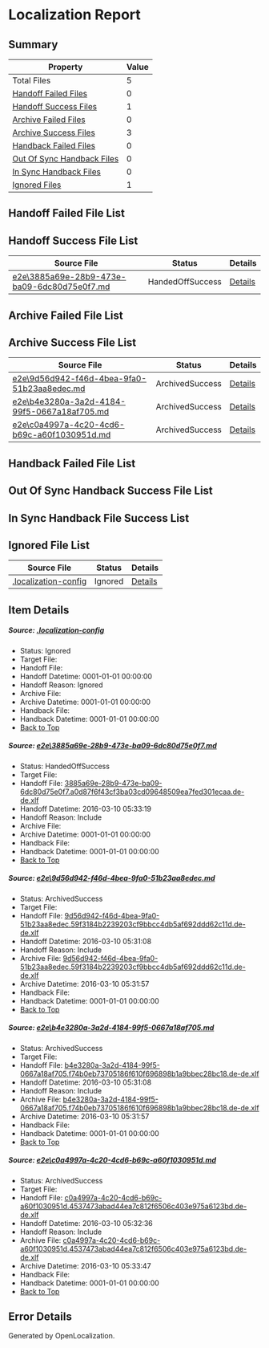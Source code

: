 # <a name='report-top'></a> Localization Report

## Summary
 Property | Value 
 -------- | ----- 
 Total Files | 5
[ Handoff Failed Files ](#handoff-failed-list)| 0
[ Handoff Success Files ](#handoff-success-list)| 1
[ Archive Failed Files ](#archive-failed-list)| 0
[ Archive Success Files ](#archive-success-list)| 3
[ Handback Failed Files ](#handback-failed-list)| 0
[ Out Of Sync Handback Files ](#outofsync-handback-success-list)| 0
[ In Sync Handback Files ](#insync-handback-success-list)| 0
[ Ignored Files ](#ignored-list)| 1

## <a name='handoff-failed-list'></a> Handoff Failed File List

## <a name='handoff-success-list'></a> Handoff Success File List
 Source File | Status | Details 
 ----------- | ------ | ------- 
 [e2e\3885a69e-28b9-473e-ba09-6dc80d75e0f7.md](https://github.com/OpenLocalizationTest/oltest/blob/a6fc6fa48cbd23d04992615599bfb98b00a35ea2/e2e/3885a69e-28b9-473e-ba09-6dc80d75e0f7.md) | HandedOffSuccess | [Details](#b3c1e82b5493b64047281f68871e106c7405d1ff1)

## <a name='archive-failed-list'></a> Archive Failed File List

## <a name='archive-success-list'></a> Archive Success File List
 Source File | Status | Details 
 ----------- | ------ | ------- 
 [e2e\9d56d942-f46d-4bea-9fa0-51b23aa8edec.md](https://github.com/OpenLocalizationTest/oltest/blob/684ba978ea5fdf88ea48163f5cb3bea07295a811/e2e/9d56d942-f46d-4bea-9fa0-51b23aa8edec.md) | ArchivedSuccess | [Details](#5740ac0f64ff31ce27eedd8dbae653e156d87a642)
 [e2e\b4e3280a-3a2d-4184-99f5-0667a18af705.md](https://github.com/OpenLocalizationTest/oltest/blob/684ba978ea5fdf88ea48163f5cb3bea07295a811/e2e/b4e3280a-3a2d-4184-99f5-0667a18af705.md) | ArchivedSuccess | [Details](#51118bb1b640fd0609ffe43083c587ea4dfc1da23)
 [e2e\c0a4997a-4c20-4cd6-b69c-a60f1030951d.md](https://github.com/OpenLocalizationTest/oltest/blob/1de745c4e9f64a1311b36242bfcac103ea3caeed/e2e/c0a4997a-4c20-4cd6-b69c-a60f1030951d.md) | ArchivedSuccess | [Details](#9ff7e7d9b396f8989f6253fcfce9c28d48c37abb4)

## <a name='handback-failed-list'></a> Handback Failed File List

## <a name='outofsync-handback-success-list'></a> Out Of Sync Handback Success File List

## <a name='insync-handback-success-list'></a> In Sync Handback File Success List

## <a name='ignored-list'></a> Ignored File List
 Source File | Status | Details 
 ----------- | ------ | ------- 
 [.localization-config](https://github.com/OpenLocalizationTest/oltest/blob/a6fc6fa48cbd23d04992615599bfb98b00a35ea2/.localization-config) | Ignored | [Details](#66aca4b1c2f43b14ec41e0e427345df94af1d5e10)

## Item Details
##### <a name='66aca4b1c2f43b14ec41e0e427345df94af1d5e10'></a> Source: [.localization-config](https://github.com/OpenLocalizationTest/oltest/blob/a6fc6fa48cbd23d04992615599bfb98b00a35ea2/.localization-config)
* Status: Ignored
* Target File: 
* Handoff File: 
* Handoff Datetime: 0001-01-01 00:00:00
* Handoff Reason: Ignored
* Archive File: 
* Archive Datetime: 0001-01-01 00:00:00
* Handback File: 
* Handback Datetime: 0001-01-01 00:00:00
* [Back to Top](#report-top)

##### <a name='b3c1e82b5493b64047281f68871e106c7405d1ff1'></a> Source: [e2e\3885a69e-28b9-473e-ba09-6dc80d75e0f7.md](https://github.com/OpenLocalizationTest/oltest/blob/a6fc6fa48cbd23d04992615599bfb98b00a35ea2/e2e/3885a69e-28b9-473e-ba09-6dc80d75e0f7.md)
* Status: HandedOffSuccess
* Target File: 
* Handoff File: [3885a69e-28b9-473e-ba09-6dc80d75e0f7.a0d87f6f43cf3ba03cd09648509ea7fed301ecaa.de-de.xlf](https://github.com/OpenLocalizationTestOrg/olhandoff/blob/e9a0b7044f07eea02e034af84e6a1b4320e50d33/ol-handoff/OpenLocalizationTestOrg/oltest.de-de/xinjiang/ht/3885a69e-28b9-473e-ba09-6dc80d75e0f7.a0d87f6f43cf3ba03cd09648509ea7fed301ecaa.de-de.xlf)
* Handoff Datetime: 2016-03-10 05:33:19
* Handoff Reason: Include
* Archive File: 
* Archive Datetime: 0001-01-01 00:00:00
* Handback File: 
* Handback Datetime: 0001-01-01 00:00:00
* [Back to Top](#report-top)

##### <a name='5740ac0f64ff31ce27eedd8dbae653e156d87a642'></a> Source: [e2e\9d56d942-f46d-4bea-9fa0-51b23aa8edec.md](https://github.com/OpenLocalizationTest/oltest/blob/684ba978ea5fdf88ea48163f5cb3bea07295a811/e2e/9d56d942-f46d-4bea-9fa0-51b23aa8edec.md)
* Status: ArchivedSuccess
* Target File: 
* Handoff File: [9d56d942-f46d-4bea-9fa0-51b23aa8edec.59f3184b2239203cf9bbcc4db5af692ddd62c11d.de-de.xlf](https://github.com/OpenLocalizationTestOrg/olhandoff/blob/2b70a64d2d76177d57a77362e384cb44fe68726a/ol-handoff/OpenLocalizationTestOrg/oltest.de-de/xinjiang/ht/9d56d942-f46d-4bea-9fa0-51b23aa8edec.59f3184b2239203cf9bbcc4db5af692ddd62c11d.de-de.xlf)
* Handoff Datetime: 2016-03-10 05:31:08
* Handoff Reason: Include
* Archive File: [9d56d942-f46d-4bea-9fa0-51b23aa8edec.59f3184b2239203cf9bbcc4db5af692ddd62c11d.de-de.xlf](https://github.com/OpenLocalizationTestOrg/olhandoff/blob/e451128e01c9f6703ba7aa4c8d3fc68df7ea9437/ol-handoff/OpenLocalizationTestOrg/oltest.de-de/xinjiang/ht/archive/9d56d942-f46d-4bea-9fa0-51b23aa8edec.59f3184b2239203cf9bbcc4db5af692ddd62c11d.de-de.xlf)
* Archive Datetime: 2016-03-10 05:31:57
* Handback File: 
* Handback Datetime: 0001-01-01 00:00:00
* [Back to Top](#report-top)

##### <a name='51118bb1b640fd0609ffe43083c587ea4dfc1da23'></a> Source: [e2e\b4e3280a-3a2d-4184-99f5-0667a18af705.md](https://github.com/OpenLocalizationTest/oltest/blob/684ba978ea5fdf88ea48163f5cb3bea07295a811/e2e/b4e3280a-3a2d-4184-99f5-0667a18af705.md)
* Status: ArchivedSuccess
* Target File: 
* Handoff File: [b4e3280a-3a2d-4184-99f5-0667a18af705.f74b0eb73705186f610f696898b1a9bbec28bc18.de-de.xlf](https://github.com/OpenLocalizationTestOrg/olhandoff/blob/2b70a64d2d76177d57a77362e384cb44fe68726a/ol-handoff/OpenLocalizationTestOrg/oltest.de-de/xinjiang/ht/b4e3280a-3a2d-4184-99f5-0667a18af705.f74b0eb73705186f610f696898b1a9bbec28bc18.de-de.xlf)
* Handoff Datetime: 2016-03-10 05:31:08
* Handoff Reason: Include
* Archive File: [b4e3280a-3a2d-4184-99f5-0667a18af705.f74b0eb73705186f610f696898b1a9bbec28bc18.de-de.xlf](https://github.com/OpenLocalizationTestOrg/olhandoff/blob/e451128e01c9f6703ba7aa4c8d3fc68df7ea9437/ol-handoff/OpenLocalizationTestOrg/oltest.de-de/xinjiang/ht/archive/b4e3280a-3a2d-4184-99f5-0667a18af705.f74b0eb73705186f610f696898b1a9bbec28bc18.de-de.xlf)
* Archive Datetime: 2016-03-10 05:31:57
* Handback File: 
* Handback Datetime: 0001-01-01 00:00:00
* [Back to Top](#report-top)

##### <a name='9ff7e7d9b396f8989f6253fcfce9c28d48c37abb4'></a> Source: [e2e\c0a4997a-4c20-4cd6-b69c-a60f1030951d.md](https://github.com/OpenLocalizationTest/oltest/blob/1de745c4e9f64a1311b36242bfcac103ea3caeed/e2e/c0a4997a-4c20-4cd6-b69c-a60f1030951d.md)
* Status: ArchivedSuccess
* Target File: 
* Handoff File: [c0a4997a-4c20-4cd6-b69c-a60f1030951d.4537473abad44ea7c812f6506c403e975a6123bd.de-de.xlf](https://github.com/OpenLocalizationTestOrg/olhandoff/blob/f366863e1374d36f280b91ab909e86d67f09562d/ol-handoff/OpenLocalizationTestOrg/oltest.de-de/xinjiang/ht/c0a4997a-4c20-4cd6-b69c-a60f1030951d.4537473abad44ea7c812f6506c403e975a6123bd.de-de.xlf)
* Handoff Datetime: 2016-03-10 05:32:36
* Handoff Reason: Include
* Archive File: [c0a4997a-4c20-4cd6-b69c-a60f1030951d.4537473abad44ea7c812f6506c403e975a6123bd.de-de.xlf](https://github.com/OpenLocalizationTestOrg/olhandoff/blob/55049dd22f931f8cb73736a176e3399c4e6e2c09/ol-handoff/OpenLocalizationTestOrg/oltest.de-de/xinjiang/ht/archive/c0a4997a-4c20-4cd6-b69c-a60f1030951d.4537473abad44ea7c812f6506c403e975a6123bd.de-de.xlf)
* Archive Datetime: 2016-03-10 05:33:47
* Handback File: 
* Handback Datetime: 0001-01-01 00:00:00
* [Back to Top](#report-top)


## Error Details

Generated by OpenLocalization.
